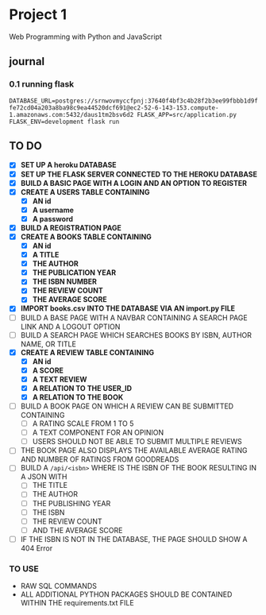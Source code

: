 # Project 1

Web Programming with Python and JavaScript

## journal

### 0.1 running flask
  ``` DATABASE_URL=postgres://srnwovmyccfpnj:37640f4bf3c4b28f2b3ee99fbbb1d9ffe72cd04a203a8ba98c9ea44520dcf691@ec2-52-6-143-153.compute-1.amazonaws.com:5432/daus1tm2bsv6d2 FLASK_APP=src/application.py FLASK_ENV=development flask run ```





## TO DO

* [x] **SET UP A heroku DATABASE**
* [x] **SET UP THE FLASK SERVER CONNECTED TO THE HEROKU DATABASE**
* [x] **BUILD A BASIC PAGE WITH A LOGIN AND AN OPTION TO REGISTER**
* [x] **CREATE A USERS TABLE CONTAINING**
    - [x] **AN id** 
    - [x] **A username** 
    - [x] **A password**
* [x] **BUILD A REGISTRATION PAGE**
* [x] **CREATE A BOOKS TABLE CONTAINING**
    - [x] **AN id**
    - [x] **A TITLE**
    - [x] **THE AUTHOR**
    - [x] **THE PUBLICATION YEAR**
    - [x] **THE ISBN NUMBER**
    - [x] **THE REVIEW COUNT**
    - [x] **THE AVERAGE SCORE**
* [x] **IMPORT books.csv INTO THE DATABASE VIA AN import.py FILE**
* [ ] BUILD A BASE PAGE WITH A NAVBAR CONTAINING A SEARCH PAGE LINK AND A LOGOUT OPTION
* [ ] BUILD A SEARCH PAGE WHICH SEARCHES BOOKS BY ISBN, AUTHOR NAME, OR TITLE
* [x] **CREATE A REVIEW TABLE CONTAINING**
    - [x] **AN id**
    - [x] **A SCORE**
    - [x] **A TEXT REVIEW**
    - [x] **A RELATION TO THE USER_ID**
    - [x] **A RELATION TO THE BOOK**
* [ ] BUILD A BOOK PAGE ON WHICH A REVIEW CAN BE SUBMITTED CONTAINING
    - [ ] A RATING SCALE FROM 1 TO 5
    - [ ] A TEXT COMPONENT FOR AN OPINION
    - [ ] USERS SHOULD NOT BE ABLE TO SUBMIT MULTIPLE REVIEWS
* [ ] THE BOOK PAGE ALSO DISPLAYS THE AVAILABLE AVERAGE RATING AND NUMBER OF RATINGS FROM GOODREADS
* [ ] BUILD A ``/api/<isbn>`` WHERE <isbn> IS THE ISBN OF THE BOOK RESULTING IN A JSON WITH
    - [ ] THE TITLE
    - [ ] THE AUTHOR
    - [ ] THE PUBLISHING YEAR
    - [ ] THE ISBN
    - [ ] THE REVIEW COUNT
    - [ ] AND THE AVERAGE SCORE
* [ ] IF THE ISBN IS NOT IN THE DATABASE, THE PAGE SHOULD SHOW A 404 Error

### TO USE

* RAW SQL COMMANDS
* ALL ADDITIONAL PYTHON PACKAGES SHOULD BE CONTAINED WITHIN THE requirements.txt FILE

## 
